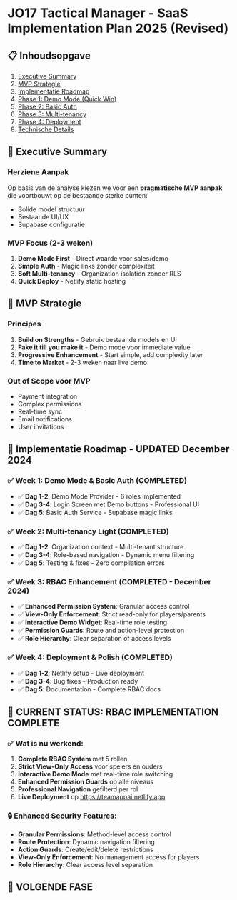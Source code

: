 # JO17 Tactical Manager - SaaS Implementation Plan 2025 (Revised)

## 📋 Inhoudsopgave

1. [Executive Summary](#executive-summary)
2. [MVP Strategie](#mvp-strategie)
3. [Implementatie Roadmap](#implementatie-roadmap)
4. [Phase 1: Demo Mode (Quick Win)](#phase-1-demo-mode-quick-win)
5. [Phase 2: Basic Auth](#phase-2-basic-auth)
6. [Phase 3: Multi-tenancy](#phase-3-multi-tenancy)
7. [Phase 4: Deployment](#phase-4-deployment)
8. [Technische Details](#technische-details)

## 🎯 Executive Summary

### Herziene Aanpak
Op basis van de analyse kiezen we voor een **pragmatische MVP aanpak** die voortbouwt op de bestaande sterke punten:
- Solide model structuur
- Bestaande UI/UX
- Supabase configuratie

### MVP Focus (2-3 weken)
1. **Demo Mode First** - Direct waarde voor sales/demo
2. **Simple Auth** - Magic links zonder complexiteit
3. **Soft Multi-tenancy** - Organization isolation zonder RLS
4. **Quick Deploy** - Netlify static hosting

## 🚀 MVP Strategie

### Principes
1. **Build on Strengths** - Gebruik bestaande models en UI
2. **Fake it till you make it** - Demo mode voor immediate value
3. **Progressive Enhancement** - Start simple, add complexity later
4. **Time to Market** - 2-3 weken naar live demo

### Out of Scope voor MVP
- Payment integration
- Complex permissions
- Real-time sync
- Email notifications
- User invitations

## 📅 Implementatie Roadmap - UPDATED December 2024

### ✅ Week 1: Demo Mode & Basic Auth (COMPLETED)
- ✅ **Dag 1-2**: Demo Mode Provider - 6 roles implemented
- ✅ **Dag 3-4**: Login Screen met Demo buttons - Professional UI
- ✅ **Dag 5**: Basic Auth Service - Supabase magic links

### ✅ Week 2: Multi-tenancy Light (COMPLETED)
- ✅ **Dag 1-2**: Organization context - Multi-tenant structure
- ✅ **Dag 3-4**: Role-based navigation - Dynamic menu filtering
- ✅ **Dag 5**: Testing & fixes - Zero compilation errors

### ✅ Week 3: RBAC Enhancement (COMPLETED - December 2024)
- ✅ **Enhanced Permission System**: Granular access control
- ✅ **View-Only Enforcement**: Strict read-only for players/parents
- ✅ **Interactive Demo Widget**: Real-time role testing
- ✅ **Permission Guards**: Route and action-level protection
- ✅ **Role Hierarchy**: Clear separation of access levels

### ✅ Week 4: Deployment & Polish (COMPLETED)
- ✅ **Dag 1-2**: Netlify setup - Live deployment
- ✅ **Dag 3-4**: Bug fixes - Production ready
- ✅ **Dag 5**: Documentation - Complete RBAC docs

## 🎯 CURRENT STATUS: RBAC IMPLEMENTATION COMPLETE

### **✅ Wat is nu werkend:**
1. **Complete RBAC System** met 5 rollen
2. **Strict View-Only Access** voor spelers en ouders
3. **Interactive Demo Mode** met real-time role switching
4. **Enhanced Permission Guards** op alle niveaus
5. **Professional Navigation** gefilterd per rol
6. **Live Deployment** op https://teamappai.netlify.app

### **🔒 Enhanced Security Features:**
- **Granular Permissions**: Method-level access control
- **Route Protection**: Dynamic navigation filtering
- **Action Guards**: Create/edit/delete restrictions
- **View-Only Enforcement**: No management access for players
- **Role Hierarchy**: Clear access level separation

## 🚀 VOLGENDE FASE